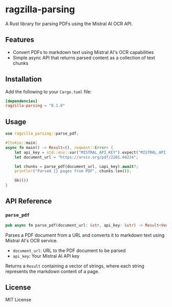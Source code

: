 # ragzilla-parsing

A Rust library for parsing PDFs using the Mistral AI OCR API.

## Features

- Convert PDFs to markdown text using Mistral AI's OCR capabilities
- Simple async API that returns parsed content as a collection of text chunks

## Installation

Add the following to your `Cargo.toml` file:

```toml
[dependencies]
ragzilla-parsing = "0.1.0"
```

## Usage

```rust
use ragzilla_parsing::parse_pdf;

#[tokio::main]
async fn main() -> Result<(), reqwest::Error> {
    let api_key = std::env::var("MISTRAL_API_KEY").expect("MISTRAL_API_KEY must be set");
    let document_url = "https://arxiv.org/pdf/2201.04234";

    let chunks = parse_pdf(document_url, &api_key).await?;
    println!("Parsed {} pages from PDF", chunks.len());

    Ok(())
}
```

## API Reference

### `parse_pdf`

```rust
pub async fn parse_pdf(document_url: &str, api_key: &str) -> Result<Vec<String>, reqwest::Error>
```

Parses a PDF document from a URL and converts it to markdown text using Mistral AI's OCR service.

- `document_url`: URL to the PDF document to be parsed
- `api_key`: Your Mistral AI API key

Returns a `Result` containing a vector of strings, where each string represents the markdown content of a page.

## License

MIT License
